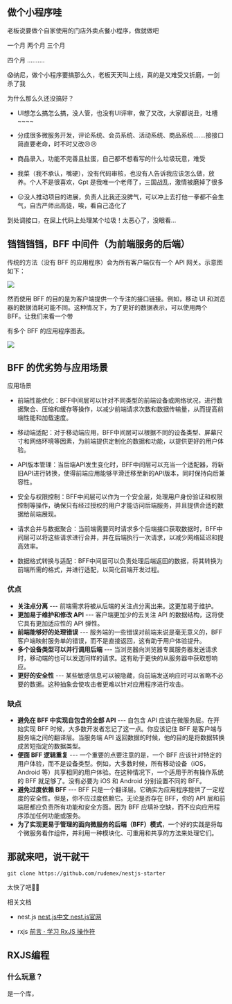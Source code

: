 ## 做个小程序哇


老板说要做个自家使用的门店外卖点餐小程序，做就做吧

一个月
两个月
三个月

四个月
..........



😱纳尼，做个小程序要搞那么久，老板天天叫上线，真的是又难受又折磨，一剑杀了我

为什么那么久还没搞好？

- UI想怎么搞怎么搞，没人管，也没有UI评审，做了又改，大家都说丑，吐槽~~~~

- 分成很多微服务开发，评论系统、会员系统、活动系统、商品系统.......接接口简直要老命，时不时又改😣😣

- 商品录入，功能不完善且扯蛋，自己都不想看写的什么垃圾玩意，难受

- 我菜（我不承认，嘴硬），没有代码审核，也没有人告诉我应该怎么做，放养。个人不是很喜欢，Gpt 是我唯一个老师了，三国战乱，激情被磨掉了很多

- 😑没人推动项目的进展，负责人比我还没脾气，可以冲上去打他一拳都不会生气，自古严师出高徒，唉，看自己造化了



到处调接口，在屎上代码上处理某个垃圾！太恶心了，没眼看...



## 铛铛铛铛，BFF 中间件（为前端服务的后端）

传统的方法（没有 BFF 的应用程序）会为所有客户端仅有一个 API 网关。示意图如下：


![](https://pic1.zhimg.com/v2-1ff4059609f096496e17eb0deb960f80_r.jpg)



然而使用 BFF 的目的是为客户端提供一个专注的接口链接。例如，移动 UI 和浏览器的数据消耗可能不同。这种情况下，为了更好的数据表示，可以使用两个 BFF。让我们来看一个带

有多个 BFF 的应用程序图表。



![](https://pic3.zhimg.com/80/v2-71008cdb0a2661265de83c1d8fe92b52_720w.webp)



## BFF 的优劣势与应用场景



应用场景

- 前端性能优化：BFF中间层可以针对不同类型的前端设备或网络状况，进行数据聚合、压缩和缓存等操作，以减少前端请求次数和数据传输量，从而提高前端性能和加载速度。

- 移动端适配：对于移动端应用，BFF中间层可以根据不同的设备类型、屏幕尺寸和网络环境等因素，为前端提供定制化的数据和功能，以提供更好的用户体验。

- API版本管理：当后端API发生变化时，BFF中间层可以充当一个适配器，将新旧API进行转换，使得前端应用能够平滑迁移至新的API版本，同时保持向后兼容性。

- 安全与权限控制：BFF中间层可以作为一个安全层，处理用户身份验证和权限控制等操作，确保只有经过授权的用户才能访问后端服务，并且提供合适的数据给前端展现。

- 请求合并与数据聚合：当前端需要同时请求多个后端接口获取数据时，BFF中间层可以将这些请求进行合并，并在后端执行一次请求，以减少网络延迟和提高效率。

- 数据格式转换与适配：BFF中间层可以负责处理后端返回的数据，将其转换为前端所需的格式，并进行适配，以简化前端开发过程。



### 优点

- **关注点分离** --- 前端需求将被从后端的关注点分离出来。这更加易于维护。
- **更加易于维护和修改 API** --- 客户端更加少的去关注 API 的数据结构，这将使它具有更加适应性的 API 弹性。
- **前端能够好的处理错误** --- 服务端的一些错误对前端来说是毫无意义的，BFF 客户端映射服务单的错误，而不是直接返回，这有助于用户体验提升。
- **多个设备类型可以并行调用后端** --- 当浏览器向浏览器专属服务器发送请求时，移动端的也可以发送同样的请求。这有助于更快的从服务器中获取想响应。
- **更好的安全性** --- 某些敏感信息可以被隐藏，向前端发送响应时可以省略不必要的数据。这种抽象会使攻击者更难以针对应用程序进行攻击。



### 缺点

- **避免在 BFF 中实现自包含的全部 API** --- 自包含 API 应该在微服务层。在开始实现 BFF 时候，大多数开发者忘记了这一点。你应该记住 BFF 是客户端与服务端之间的翻译层。当服务端 API 返回数据的时候，他的目的是将数据转换成苦短指定的数据类型。
- **便面 BFF 逻辑重复** --- 一个重要的点要注意的是，一个 BFF 应该针对特定的用户体验，而不是设备类型。例如，大多数时候，所有移动设备（iOS，Android 等）共享相同的用户体验。在这种情况下，一个适用于所有操作系统的 BFF 就足够了。没有必要为 iOS 和 Android 分别设置不同的 BFF。
- **避免过度依赖 BFF** --- BFF 只是一个翻译层。它确实为应用程序提供了一定程度的安全性。但是，你不应过度依赖它。无论是否存在 BFF，你的 API 层和前端层都应负责所有功能和安全方面。因为 BFF 应填补空缺，而不应向应用程序添加任何功能或服务。
- **为了实现更易于管理的面向微服务的后端（BFF）模式**，一个好的实践是将每个微服务看作组件，并利用一种模块化、可重用和共享的方法来处理它们。



## 那就来吧，说干就干

```
git clone https://github.com/rudemex/nestjs-starter
```

太快了吧🤒🤒

相关文档

- nest.js   [nest.js中文 ](https://docs.nestjs.cn/) [nest.js官网](https://docs.nestjs.com/)

- rxjs [前言 · 学习 RxJS 操作符](https://rxjs-cn.github.io/learn-rxjs-operators/)



## RXJS编程

### 什么玩意？

是一个库，





    


